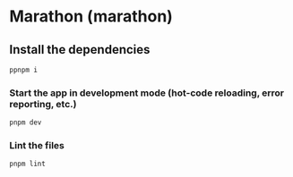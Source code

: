# Marathon (marathon)

## Install the dependencies

```bash
ppnpm i
```

### Start the app in development mode (hot-code reloading, error reporting, etc.)

```bash
pnpm dev
```

### Lint the files

```bash
pnpm lint
```
